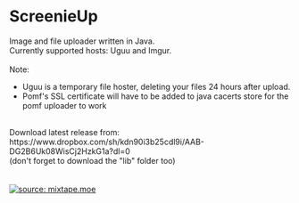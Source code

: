 # ScreenieUp
Image and file uploader written in Java. <br />
Currently supported hosts: Uguu and Imgur.<br />
<br />
Note:<br />
  - Uguu is a temporary file hoster, deleting your files 24 hours after upload.<br />
  - Pomf's SSL certificate will have to be added to java cacerts store for the pomf uploader to work
<br />
Download latest release from:<br />
https://www.dropbox.com/sh/kdn90i3b25cdl9i/AAB-DG2B6Uk08WisCj2HzkG1a?dl=0 <br />
(don't forget to download the "lib" folder too)<br />
<br />
<br />
<a href="https://my.mixtape.moe/uxmxma.png"><img src="https://my.mixtape.moe/uxmxma.png" title="source: mixtape.moe" /></a>
